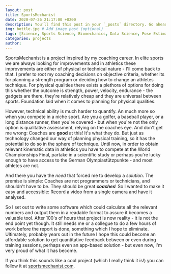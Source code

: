 ```yaml
---
layout: post
title: SportsMechanist
date: 2020-07-26 21:17:00 +0200
description: You’ll find this post in your `_posts` directory. Go ahead and edit it and re-build the site to see your changes. # Add post description (optional)
img: bottle.jpg # Add image post (optional)
tags: [Science, Sports Science, Biomechanics, Data Science, Pose Estimation]
categories: projects
author: 
--- 
```

SportsMechanist is a project inspired by my coaching career. In elite sports we are always looking for improvements and in athletics these improvements are either of physical or technical nature - I'll come back to that. I prefer to root my coaching decisions on objective criteria, whether its for planning a strength program or deciding how to change an athletes technique. For physical qualities there exists a plethora of options for doing this whether the outcome is strength, power, velocity, endurance - the gadgets are there, they're relatively cheap and they are universal between sports. Foundation laid when it comes to planning for physical qualities. 

However, technical ability is much harder to quantify. An much more so when you compete in a niche sport. Are you a golfer, a baseball player, or a long distance runner, then you're covered - but when you're not the only option is qualitative assessment, relying on the coaches eye. And don't get me wrong: Coaches are **good** at this! It's what they do. But just as technology changed our way of planning physical training, so it has the potential to do so in the sphere of technique. Until now, in order to obtain relevant kinematic data in athletics you have to compete at the World Championships Final, partake in a scientific study or perhaps you're lucky enough to have access to the German Olympiastützpunkte - and most athletes are not. 

And there you have the *need* that forced me to develop a *solution*. 
The premise is simple: Coaches are not programmers or technicians, and shouldn't have to be. They should be great ***coaches***!
So I wanted to make it easy and accessible: Record a video from a single camera and have it analysed. 

So I set out to write some software which could calculate all the relevant numbers and output them in a readable format to assure it becomes a valuable tool. After 100's of hours that project is now reality - it is not the end point yet though. It still needs me or a collegue to do a few hours of work before the report is done, something which I hope to eliminate. Ultimately, probably years out in the future I hope this could become an affordable solution to get quantitative feedback between or even during training sessions, perhaps even an app-based solution - but even now, I'm very proud of what it has become.

If you think this sounds like a cool project (which I really think it is!) you can follow it at [sportsmechanist.com][sportsmechanist-web].


[sportsmechanist-web]: https://sportsmechanist.com
